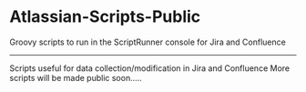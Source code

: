 # Atlassian-Scripts-Public
Groovy scripts to run in the ScriptRunner console for Jira and Confluence
**************************
Scripts useful for data collection/modification in Jira and Confluence
More scripts will be made public soon.....
